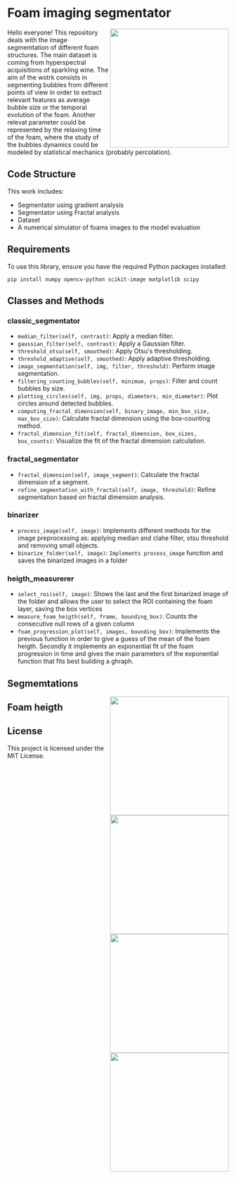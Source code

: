 # Foam imaging segmentator

<img align="right" src=https://github.com/fravij99/Foam_Segmentation/blob/master/demo_images_segmented/foam/schiumaweb5.png  width="270">

Hello everyone! This repository deals with the image segmemtation of different foam structures. The main dataset is coming from hyperspectral acquisitions of sparkling wine. The aim of the wotrk consists in segmenting bubbles from different points of view in order to extract relevant features as average bubble size or the temporal evolution of the foam. Another relevat parameter could be represented by the relaxing time of the foam, where the study of the bubbles dynamics could be modeled by statistical mechanics (probably percolation).

## Code Structure
This work includes:
- Segmentator using gradient analysis
- Segmentator using Fractal analysis
- Dataset
- A numerical simulator of foams images to the model evaluation

## Requirements
To use this library, ensure you have the required Python packages installed:

```pip install numpy opencv-python scikit-image matplotlib scipy```

## Classes and Methods
### classic_segmentator
- `median_filter(self, contrast)`: Apply a median filter.
- `gaussian_filter(self, contrast)`: Apply a Gaussian filter.
- `threshold_otsu(self, smoothed)`: Apply Otsu's thresholding.
- `threshold_adaptive(self, smoothed)`: Apply adaptive thresholding.
- `image_segmentation(self, img, filter, threshold)`: Perform image segmentation.
- `filtering_counting_bubbles(self, minimum, props)`: Filter and count bubbles by size.
- `plotting_circles(self, img, props, diameters, min_diameter)`: Plot circles around detected bubbles.
- `computing_fractal_dimension(self, binary_image, min_box_size, max_box_size)`: Calculate fractal dimension using the box-counting method.
- `fractal_dimension_fit(self, fractal_dimension, box_sizes, box_counts)`: Visualize the fit of the fractal dimension calculation.

### fractal_segmentator
- `fractal_dimension(self, image_segment)`: Calculate the fractal dimension of a segment.
- `refine_segmentation_with_fractal(self, image, threshold)`: Refine segmentation based on fractal dimension analysis.

### binarizer
- `process_image(self, image)`: Implements different methods for the image preprocessing as: applying median and clahe filter, otsu threshold and removing small objects.
- `binarize_folder(self, image)`: `Implements process_image` function and saves the binarized images in a folder

### heigth_measurerer
- `select_roi(self, image)`: Shows the last and the first binarized image of the folder and allows the user to select the ROI containing the foam layer, saving the box vertices
- `measure_foam_heigth(self, frame, bounding_box)`: Counts the consecutive null rows of a given column
- `foam_progression_plot(self, images, bounding_box)`: Implements the previous function in order to give a guess of the mean of the foam heigth. Secondly it implements an exponential fit of the foam progression in time and gives the main parameters of the exponential function that fits best building a ghraph. 

## Segmemtations

<img align="right" src=https://github.com/fravij99/Foam_Segmentation/blob/master/demo_images_segmented/foam/schiumaweb.jpg  width="270">
<img align="right" src=https://github.com/fravij99/Foam_Segmentation/blob/master/demo_images_segmented/foam/segmentation1.png  width="270">

## Foam heigth
<img align="right" src=https://github.com/fravij99/Foam_Segmentation/blob/master/demo_images_segmented/foam/IDSBentivoglio2curve_fit.png  width="270">
<img align="right" src=https://github.com/fravij99/Foam_Segmentation/blob/master/demo_images_segmented/foam/frameIDS_036.jpg  width="270">

## License
This project is licensed under the MIT License.